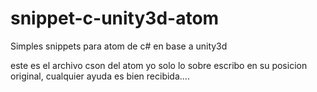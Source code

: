 # snippet-c-unity3d-atom
Simples snippets para atom de c# en base a unity3d


este es el archivo cson del atom yo solo lo sobre escribo en su posicion original, cualquier ayuda es bien recibida....
